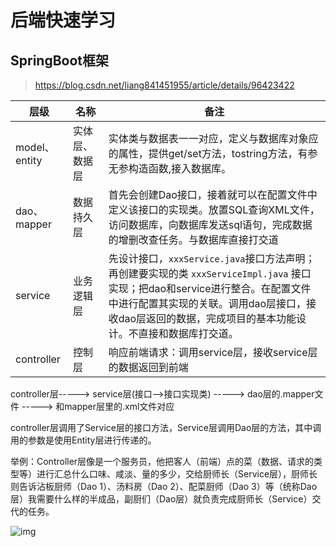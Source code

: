 # 后端快速学习

## SpringBoot框架

> https://blog.csdn.net/liang841451955/article/details/96423422

| 层级           | 名称           | 备注                                                         |
| -------------- | -------------- | ------------------------------------------------------------ |
| model、 entity | 实体层、数据层 | 实体类与数据表一一对应，定义与数据库对象应的属性，提供get/set方法，tostring方法，有参无参构造函数,接入数据库。 |
| dao、mapper    | 数据持久层     | 首先会创建Dao接口，接着就可以在配置文件中定义该接口的实现类。放置SQL查询XML文件，访问数据库，向数据库发送sql语句，完成数据的增删改查任务。与数据库直接打交道 |
| service        | 业务逻辑层     | 先设计接口，`xxxService.java`接口方法声明；再创建要实现的类 `xxxServiceImpl.java` 接口实现；把dao和service进行整合。在配置文件中进行配置其实现的关联。调用dao层接口，接收dao层返回的数据，完成项目的基本功能设计。不直接和数据库打交道。 |
| controller     | 控制层         | 响应前端请求：调用service层，接收service层的数据返回到前端   |

controller层-----> service层(接口—>接口实现类) -----> dao层的.mapper文件 -----> 和mapper层里的.xml文件对应

controller层调用了Service层的接口方法，Service层调用Dao层的方法，其中调用的参数是使用Entity层进行传递的。

举例：Controller层像是一个服务员，他把客人（前端）点的菜（数据、请求的类型等）进行汇总什么口味、咸淡、量的多少，交给厨师长（Service层），厨师长则告诉沾板厨师（Dao 1）、汤料房（Dao 2）、配菜厨师（Dao 3）等（统称Dao层）我需要什么样的半成品，副厨们（Dao层）就负责完成厨师长（Service）交代的任务。



![img](https://img-blog.csdnimg.cn/20210412192739940.png?x-oss-process=image/watermark,type_ZmFuZ3poZW5naGVpdGk,shadow_10,text_aHR0cHM6Ly9ibG9nLmNzZG4ubmV0L3dlaXhpbl80MTI5MDg2Mw==,size_16,color_FFFFFF,t_70)

